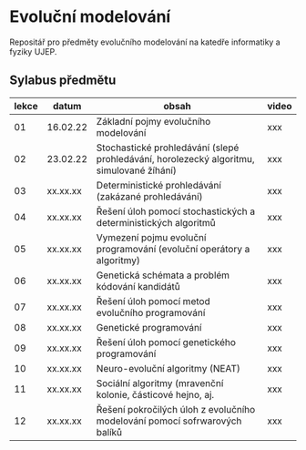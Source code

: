 # Evoluční modelování

Repositář pro předměty evolučního modelování na katedře informatiky a fyziky UJEP. 

## Sylabus předmětu

|lekce|datum|obsah|video|
|---|---|---|---|
|01|16.02.22|Základní pojmy evolučního modelování|xxx|
|02|23.02.22|Stochastické prohledávání (slepé prohledávání, horolezecký algoritmu, simulované žíhání)|xxx|
|03|xx.xx.xx|Deterministické prohledávání (zakázané prohledávání)|xxx|
|04|xx.xx.xx|Řešení úloh pomocí stochastických a deterministických algoritmů|xxx|
|05|xx.xx.xx|Vymezení pojmu evoluční programování (evoluční operátory a algoritmy)|xxx|
|06|xx.xx.xx|Genetická schémata a problém kódování kandidátů|xxx|
|07|xx.xx.xx|Řešení úloh pomocí metod evolučního programování|xxx|
|08|xx.xx.xx|Genetické programování|xxx|
|09|xx.xx.xx|Řešení úloh pomocí genetického programování|xxx|
|10|xx.xx.xx|Neuro-evoluční algoritmy (NEAT)|xxx|
|11|xx.xx.xx|Sociální algoritmy (mravenční kolonie, částicové hejno, aj.|xxx|
|12|xx.xx.xx|Řešení pokročilých úloh z evolučního modelování pomocí sofrwarových balíků|xxx|
